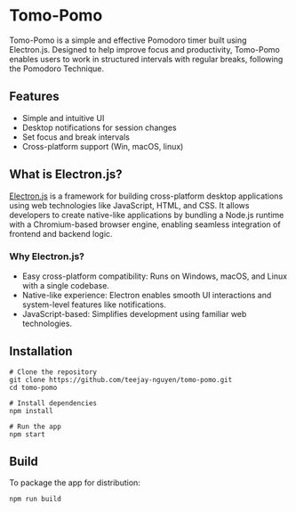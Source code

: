 # Tomo-Pomo
Tomo-Pomo is a simple and effective Pomodoro timer built using Electron.js. Designed to help improve focus and productivity, Tomo-Pomo enables users to work in structured intervals with regular breaks, following the Pomodoro Technique.
## Features
- Simple and intuitive UI
- Desktop notifications for session changes
- Set focus and break intervals
- Cross-platform support (Win, macOS, linux)
## What is Electron.js?
[Electron.js](https://www.electronjs.org/)  is a framework for building cross-platform desktop applications using web technologies like JavaScript, HTML, and CSS. It allows developers to create native-like applications by bundling a Node.js runtime with a Chromium-based browser engine, enabling seamless integration of frontend and backend logic.
### Why Electron.js?
- Easy cross-platform compatibility: Runs on Windows, macOS, and Linux with a single codebase.
- Native-like experience: Electron enables smooth UI interactions and system-level features like notifications.
- JavaScript-based: Simplifies development using familiar web technologies.
## Installation
```
# Clone the repository
git clone https://github.com/teejay-nguyen/tomo-pomo.git
cd tomo-pomo

# Install dependencies
npm install

# Run the app
npm start
```
## Build
To package the app for distribution:
```
npm run build
```

